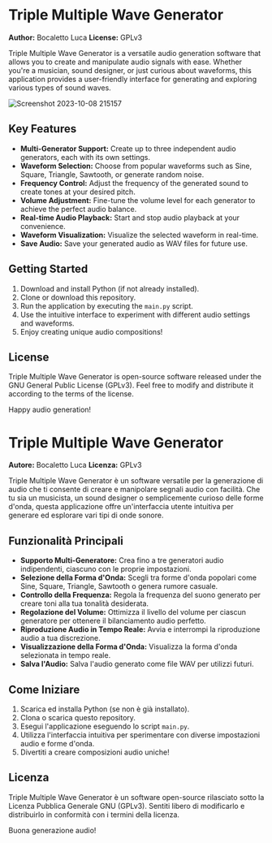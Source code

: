 # Triple Multiple Wave Generator

**Author:** Bocaletto Luca
**License:** GPLv3

Triple Multiple Wave Generator is a versatile audio generation software that allows you to create and manipulate audio signals with ease. Whether you're a musician, sound designer, or just curious about waveforms, this application provides a user-friendly interface for generating and exploring various types of sound waves.

![Screenshot 2023-10-08 215157](https://github.com/elektronoide/TripleMultipleWaveGenerator/assets/134635227/002380c9-9b65-434d-8f0c-2c88f0854715)

## Key Features

- **Multi-Generator Support:** Create up to three independent audio generators, each with its own settings.
- **Waveform Selection:** Choose from popular waveforms such as Sine, Square, Triangle, Sawtooth, or generate random noise.
- **Frequency Control:** Adjust the frequency of the generated sound to create tones at your desired pitch.
- **Volume Adjustment:** Fine-tune the volume level for each generator to achieve the perfect audio balance.
- **Real-time Audio Playback:** Start and stop audio playback at your convenience.
- **Waveform Visualization:** Visualize the selected waveform in real-time.
- **Save Audio:** Save your generated audio as WAV files for future use.

## Getting Started

1. Download and install Python (if not already installed).
2. Clone or download this repository.
3. Run the application by executing the `main.py` script.
4. Use the intuitive interface to experiment with different audio settings and waveforms.
5. Enjoy creating unique audio compositions!

## License

Triple Multiple Wave Generator is open-source software released under the GNU General Public License (GPLv3). Feel free to modify and distribute it according to the terms of the license.

Happy audio generation!

# Triple Multiple Wave Generator

**Autore:** Bocaletto Luca
**Licenza:** GPLv3

Triple Multiple Wave Generator è un software versatile per la generazione di audio che ti consente di creare e manipolare segnali audio con facilità. Che tu sia un musicista, un sound designer o semplicemente curioso delle forme d'onda, questa applicazione offre un'interfaccia utente intuitiva per generare ed esplorare vari tipi di onde sonore.

## Funzionalità Principali

- **Supporto Multi-Generatore:** Crea fino a tre generatori audio indipendenti, ciascuno con le proprie impostazioni.
- **Selezione della Forma d'Onda:** Scegli tra forme d'onda popolari come Sine, Square, Triangle, Sawtooth o genera rumore casuale.
- **Controllo della Frequenza:** Regola la frequenza del suono generato per creare toni alla tua tonalità desiderata.
- **Regolazione del Volume:** Ottimizza il livello del volume per ciascun generatore per ottenere il bilanciamento audio perfetto.
- **Riproduzione Audio in Tempo Reale:** Avvia e interrompi la riproduzione audio a tua discrezione.
- **Visualizzazione della Forma d'Onda:** Visualizza la forma d'onda selezionata in tempo reale.
- **Salva l'Audio:** Salva l'audio generato come file WAV per utilizzi futuri.

## Come Iniziare

1. Scarica ed installa Python (se non è già installato).
2. Clona o scarica questo repository.
3. Esegui l'applicazione eseguendo lo script `main.py`.
4. Utilizza l'interfaccia intuitiva per sperimentare con diverse impostazioni audio e forme d'onda.
5. Divertiti a creare composizioni audio uniche!

## Licenza

Triple Multiple Wave Generator è un software open-source rilasciato sotto la Licenza Pubblica Generale GNU (GPLv3). Sentiti libero di modificarlo e distribuirlo in conformità con i termini della licenza.

Buona generazione audio!
